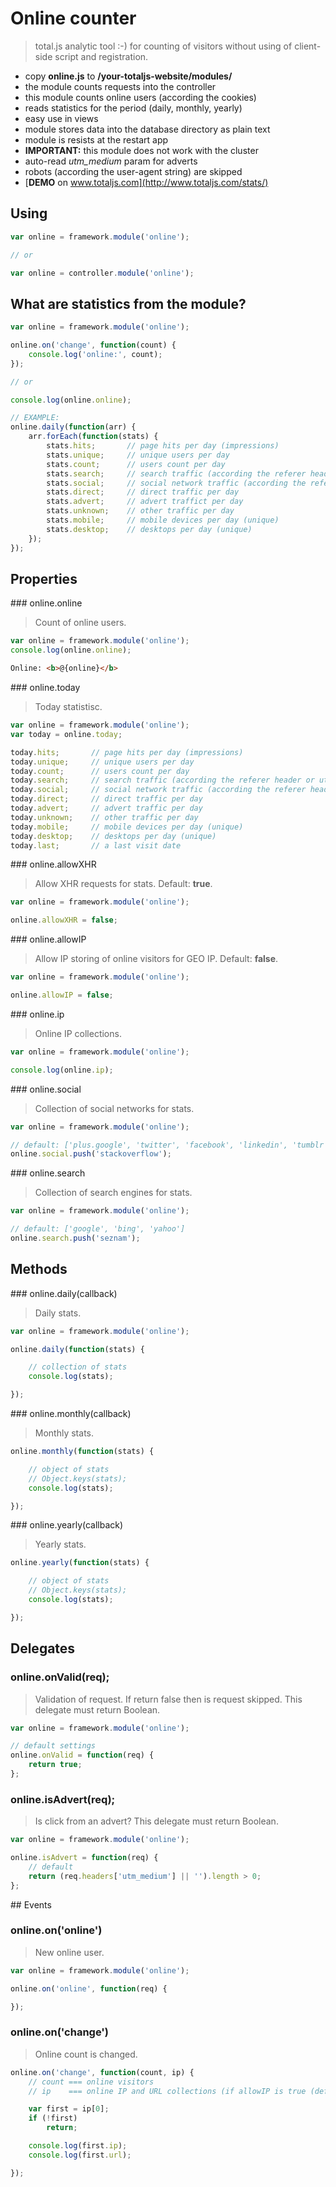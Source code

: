 # Online counter

> total.js analytic tool :-) for counting of visitors without using of client-side script and registration.

- copy **online.js** to __/your-totaljs-website/modules/__
- the module counts requests into the controller
- this module counts online users (according the cookies)
- reads statistics for the period (daily, monthly, yearly)
- easy use in views
- module stores data into the database directory as plain text
- module is resists at the restart app
- __IMPORTANT:__ this module does not work with the cluster
- auto-read _utm_medium_ param for adverts
- robots (according the user-agent string) are skipped
- [__DEMO__ on www.totaljs.com](http://www.totaljs.com/stats/)

## Using

```js
var online = framework.module('online');

// or

var online = controller.module('online');
```

## What are statistics from the module?

```js
var online = framework.module('online');

online.on('change', function(count) {
    console.log('online:', count);
});

// or

console.log(online.online);

// EXAMPLE:
online.daily(function(arr) {
    arr.forEach(function(stats) {
        stats.hits;       // page hits per day (impressions)
        stats.unique;     // unique users per day
        stats.count;      // users count per day
        stats.search;     // search traffic (according the referer header or utm_medium param) per day
        stats.social;     // social network traffic (according the referer header or utm_medium param) per day
        stats.direct;     // direct traffic per day
        stats.advert;	  // advert traffict per day
        stats.unknown;    // other traffic per day
        stats.mobile;     // mobile devices per day (unique)
        stats.desktop;    // desktops per day (unique)
    });
});
```

## Properties

### online.online

> Count of online users.

```js
var online = framework.module('online');
console.log(online.online);
```

```html
Online: <b>@{online}</b>
```

### online.today

> Today statistisc.

```js
var online = framework.module('online');
var today = online.today;

today.hits;       // page hits per day (impressions)
today.unique;     // unique users per day
today.count;      // users count per day
today.search;     // search traffic (according the referer header or utm_medium param) per day
today.social;     // social network traffic (according the referer header or utm_medium param) per day
today.direct;     // direct traffic per day
today.advert;     // advert traffic per day
today.unknown;    // other traffic per day
today.mobile;     // mobile devices per day (unique)
today.desktop;    // desktops per day (unique)
today.last;       // a last visit date
```

### online.allowXHR

> Allow XHR requests for stats. Default: __true__.

```js
var online = framework.module('online');

online.allowXHR = false;
```

### online.allowIP

> Allow IP storing of online visitors for GEO IP. Default: __false__.

```js
var online = framework.module('online');

online.allowIP = false;
```

### online.ip

> Online IP collections.

```js
var online = framework.module('online');

console.log(online.ip);
```

### online.social

> Collection of social networks for stats.

```js
var online = framework.module('online');

// default: ['plus.google', 'twitter', 'facebook', 'linkedin', 'tumblr', 'flickr', 'instagram']
online.social.push('stackoverflow');
```

### online.search

> Collection of search engines for stats.

```js
var online = framework.module('online');

// default: ['google', 'bing', 'yahoo']
online.search.push('seznam');
```

## Methods

### online.daily(callback)

> Daily stats.

```js
var online = framework.module('online');

online.daily(function(stats) {

	// collection of stats
	console.log(stats);

});

```

### online.monthly(callback)

> Monthly stats.

```js
online.monthly(function(stats) {

	// object of stats
	// Object.keys(stats);
	console.log(stats);

});
```

### online.yearly(callback)

> Yearly stats.

```js
online.yearly(function(stats) {

	// object of stats
	// Object.keys(stats);
	console.log(stats);

});
```

## Delegates

### online.onValid(req);

> Validation of request. If return false then is request skipped. This delegate must return Boolean.

```js
var online = framework.module('online');

// default settings
online.onValid = function(req) {
	return true;
};
```

### online.isAdvert(req);

> Is click from an advert? This delegate must return Boolean.

```js
var online = framework.module('online');

online.isAdvert = function(req) {
    // default
	return (req.headers['utm_medium'] || '').length > 0;
};
```

## Events

### online.on('online')

> New online user.

```js
var online = framework.module('online');

online.on('online', function(req) {

});
```

### online.on('change')

> Online count is changed.

```js
online.on('change', function(count, ip) {
	// count === online visitors
	// ip    === online IP and URL collections (if allowIP is true (default: false))

    var first = ip[0];
    if (!first)
        return;

    console.log(first.ip);
    console.log(first.url);

});
```
